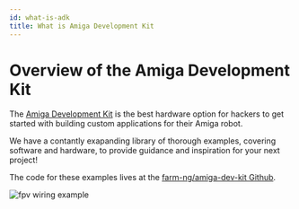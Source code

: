 ```yaml
---
id: what-is-adk
title: What is Amiga Development Kit
---
```


# Overview of the Amiga Development Kit

The [Amiga Development Kit](https://farm-ng.com/products/microcontroller-kit)
is the best hardware option for hackers to get started with building custom applications for their Amiga robot.

We have a contantly exapanding library of thorough examples, covering software and hardware,
to provide guidance and inspiration for your next project!

The code for these examples lives at the [farm-ng/amiga-dev-kit Github](https://github.com/farm-ng/amiga-dev-kit).

![fpv wiring example](https://user-images.githubusercontent.com/11846963/185976402-ff8c4c77-5a08-42b0-865f-d2840fc0b960.jpg)


<!-- ## What is the Amiga?
(Components Overview)

## How the Amiga Works
(Communication Overview)

## Why CANBus?

## What do I need to start sending commands to the Amiga? -->
